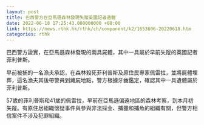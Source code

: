 ```yaml
---
layout: post
title: 巴西警方在亞馬遜森林發現失蹤英國記者遺體
date: 2022-06-18 17:25:43.000000000 +08:00
link: https://news.rthk.hk/rthk/ch/component/k2/1653606-20220618.htm
categories: rthk
---
```


巴西警方證實，在亞馬遜森林發現的兩具屍體，其中一具屬於早前失蹤的英國記者菲利普斯。

早前被捕的一名漁夫承認，在森林殺死菲利普斯及原住民專家佩雷拉，並將屍體埋葬，這名漁夫其後帶警員到藏屍地點，警方根據牙齒鑑定，確認其中一具遺體屬於菲利普斯。

57歲的菲利普斯和41歲的佩雷拉，早前在亞馬遜偏遠地區的森林考察，到本月初失蹤。有原住居組織懷疑事件與參與非法採金、捕獵和捕魚的組織有關，但警方相信案件不涉及犯罪組織。
